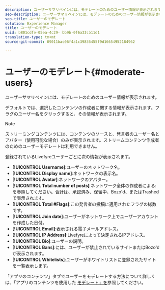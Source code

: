 ```yaml
---
description: ユーザーサマリペインには、モデレートのためのユーザー情報が表示されます。
seo-description: ユーザーサマリペインには、モデレートのためのユーザー情報が表示されます。
seo-title: ユーザーのモデレート
solution: Experience Manager
title: ユーザーのモデレート
uuid: b801cdfe-05ea-4c29- bb9b-0f6a33cb11d1
translation-type: tm+mt
source-git-commit: 09011bac06f4a1c39836455f9d16654952184962

---
```



# ユーザーのモデレート{#moderate-users}

ユーザーサマリペインには、モデレートのためのユーザー情報が表示されます。

デフォルトでは、選択したコンテンツの作成者に関する情報が表示されます。フラグのユーザー名をクリックすると、その情報が表示されます。

>[!NOTE]
>
>ストリーミングコンテンツには、コンテンツのソースと、発言者のユーザー名とアバター（使用可能な場合）のみが表示されます。ストリームコンテンツ作成者のためのユーザーモデレートは利用できません。

登録されているLivefyreユーザーごとに次の情報が表示されます。

* **[!UICONTROL Username]**:ユーザーのネットワーク名。
* **[!UICONTROL Display name]**:ネットワークの表示名。
* **[!UICONTROL Avatar]**:ネットワークのアバター。
* **[!UICONTROL Total number of posts]** ネットワーク全体の作成者による:を参照してください。合計は、承認済み、保留中、Bozo'd、またはTrashedで表示されます。
* **[!UICONTROL Total #Flags]**:この発言者の投稿に適用されたフラグの総数です。
* **[!UICONTROL Join date]**:ユーザーがネットワーク上でユーザーアカウントを作成した日付。
* **[!UICONTROL Email]**:表示される電子メールアドレス。
* **[!UICONTROL IP Address]**:Livefyreによって決定されるIPアドレス。
* **[!UICONTROL Bio]**:ユーザーの説明。
* **[!UICONTROL Bans]**:には、ユーザーが禁止されているサイトまたはBozo'dが表示されます。
* **[!UICONTROL Whitelists]**:ユーザーがホワイトリストに登録されたサイトを一覧表示します。

「アプリのコンテンツ」タブでユーザーをモデレートする方法について詳しくは、「アプリのコンテンツを使用した [モデレート」を](/help/using/c-features-livefyre/c-about-moderation/c-moderate-content-using-app-content.md#c_moderate_content_using_app_content)参照してください。
